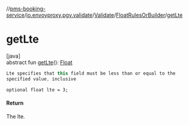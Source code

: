 //[pms-booking-service](../../../../index.md)/[io.envoyproxy.pgv.validate](../../index.md)/[Validate](../index.md)/[FloatRulesOrBuilder](index.md)/[getLte](get-lte.md)

# getLte

[java]\
abstract fun [getLte](get-lte.md)(): [Float](https://kotlinlang.org/api/core/kotlin-stdlib/kotlin/-float/index.html)

```kotlin
Lte specifies that this field must be less than or equal to the
specified value, inclusive

```
`optional float lte = 3;`

#### Return

The lte.